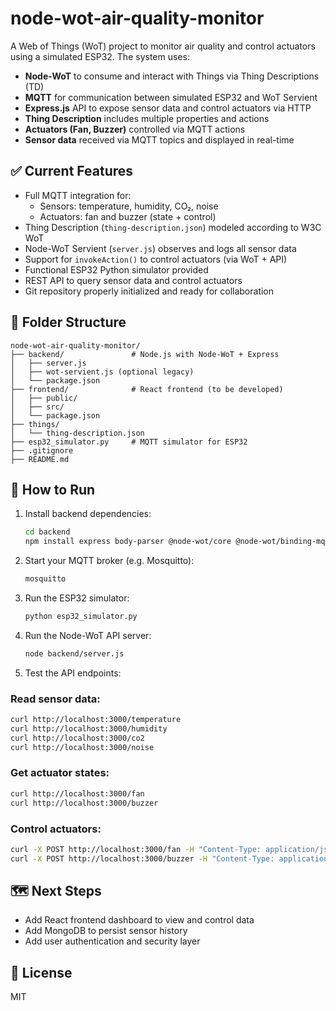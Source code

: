 
# node-wot-air-quality-monitor

A Web of Things (WoT) project to monitor air quality and control actuators using a simulated ESP32. The system uses:

- **Node-WoT** to consume and interact with Things via Thing Descriptions (TD)
- **MQTT** for communication between simulated ESP32 and WoT Servient
- **Express.js** API to expose sensor data and control actuators via HTTP
- **Thing Description** includes multiple properties and actions
- **Actuators (Fan, Buzzer)** controlled via MQTT actions
- **Sensor data** received via MQTT topics and displayed in real-time

## ✅ Current Features

- Full MQTT integration for:
  - Sensors: temperature, humidity, CO₂, noise
  - Actuators: fan and buzzer (state + control)
- Thing Description (`thing-description.json`) modeled according to W3C WoT
- Node-WoT Servient (`server.js`) observes and logs all sensor data
- Support for `invokeAction()` to control actuators (via WoT + API)
- Functional ESP32 Python simulator provided
- REST API to query sensor data and control actuators
- Git repository properly initialized and ready for collaboration

## 📁 Folder Structure

```
node-wot-air-quality-monitor/
├── backend/               # Node.js with Node-WoT + Express
│   ├── server.js
│   ├── wot-servient.js (optional legacy)
│   └── package.json
├── frontend/              # React frontend (to be developed)
│   ├── public/
│   ├── src/
│   └── package.json
├── things/
│   └── thing-description.json
├── esp32_simulator.py     # MQTT simulator for ESP32
├── .gitignore
├── README.md
```

## 🔧 How to Run

1. Install backend dependencies:
   ```bash
   cd backend
   npm install express body-parser @node-wot/core @node-wot/binding-mqtt
   ```

2. Start your MQTT broker (e.g. Mosquitto):
   ```bash
   mosquitto
   ```

3. Run the ESP32 simulator:
   ```bash
   python esp32_simulator.py
   ```

4. Run the Node-WoT API server:
   ```bash
   node backend/server.js
   ```

5. Test the API endpoints:

### Read sensor data:

```bash
curl http://localhost:3000/temperature
curl http://localhost:3000/humidity
curl http://localhost:3000/co2
curl http://localhost:3000/noise
```

### Get actuator states:

```bash
curl http://localhost:3000/fan
curl http://localhost:3000/buzzer
```

### Control actuators:

```bash
curl -X POST http://localhost:3000/fan -H "Content-Type: application/json" -d '{"state":"ON"}'
curl -X POST http://localhost:3000/buzzer -H "Content-Type: application/json" -d '{"state":"OFF"}'
```

## 🗺️ Next Steps

- Add React frontend dashboard to view and control data
- Add MongoDB to persist sensor history
- Add user authentication and security layer

## 📝 License

MIT
